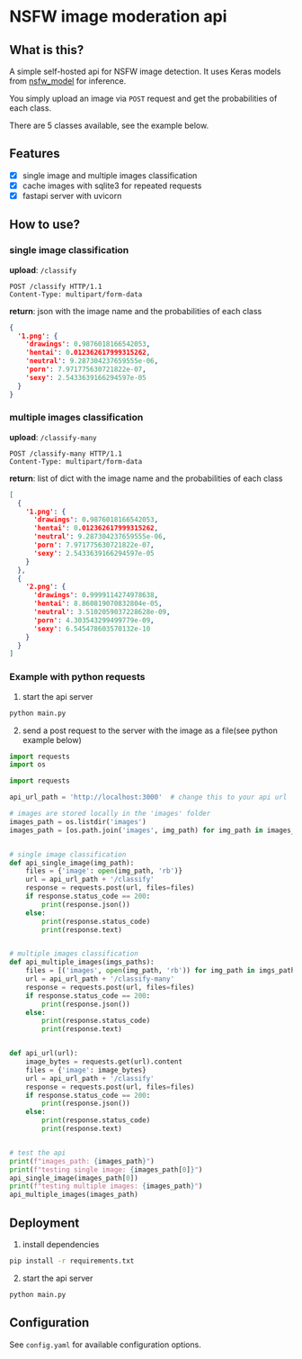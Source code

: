 # NSFW image moderation api

## What is this?

A simple self-hosted api for NSFW image detection. It uses Keras models
from [nsfw_model](https://github.com/GantMan/nsfw_model)
for inference.

You simply upload an image via `POST` request and get the probabilities of each class.

There are 5 classes available, see the example below.

## Features

- [x] single image and multiple images classification
- [x] cache images with sqlite3 for repeated requests
- [x] fastapi server with uvicorn

## How to use?

### single image classification

**upload**: `/classify`

```
POST /classify HTTP/1.1
Content-Type: multipart/form-data
```

**return**: json with the image name and the probabilities of each class

```json
{
  '1.png': {
    'drawings': 0.9876018166542053,
    'hentai': 0.012362617999315262,
    'neutral': 9.287304237659555e-06,
    'porn': 7.971775630721822e-07,
    'sexy': 2.5433639166294597e-05
  }
}
```

### multiple images classification

**upload**: `/classify-many`

```
POST /classify-many HTTP/1.1
Content-Type: multipart/form-data
```

**return**: list of dict with the image name and the probabilities of each class

```json
[
  {
    '1.png': {
      'drawings': 0.9876018166542053,
      'hentai': 0.012362617999315262,
      'neutral': 9.287304237659555e-06,
      'porn': 7.971775630721822e-07,
      'sexy': 2.5433639166294597e-05
    }
  },
  {
    '2.png': {
      'drawings': 0.9999114274978638,
      'hentai': 8.860819070832804e-05,
      'neutral': 3.5102059037228628e-09,
      'porn': 4.303543299499779e-09,
      'sexy': 6.545478603570132e-10
    }
  }
]
```

### Example with python requests

1. start the api server

```bash
python main.py
```

2. send a post request to the server with the image as a file(see python example below)

```python
import requests
import os

import requests

api_url_path = 'http://localhost:3000'  # change this to your api url

# images are stored locally in the 'images' folder
images_path = os.listdir('images')
images_path = [os.path.join('images', img_path) for img_path in images_path]


# single image classification
def api_single_image(img_path):
    files = {'image': open(img_path, 'rb')}
    url = api_url_path + '/classify'
    response = requests.post(url, files=files)
    if response.status_code == 200:
        print(response.json())
    else:
        print(response.status_code)
        print(response.text)


# multiple images classification
def api_multiple_images(imgs_paths):
    files = [('images', open(img_path, 'rb')) for img_path in imgs_paths]
    url = api_url_path + '/classify-many'
    response = requests.post(url, files=files)
    if response.status_code == 200:
        print(response.json())
    else:
        print(response.status_code)
        print(response.text)


def api_url(url):
    image_bytes = requests.get(url).content
    files = {'image': image_bytes}
    url = api_url_path + '/classify'
    response = requests.post(url, files=files)
    if response.status_code == 200:
        print(response.json())
    else:
        print(response.status_code)
        print(response.text)


# test the api
print(f"images_path: {images_path}")
print(f"testing single image: {images_path[0]}")
api_single_image(images_path[0])
print(f"testing multiple images: {images_path}")
api_multiple_images(images_path)
```

## Deployment

1. install dependencies

```bash
pip install -r requirements.txt
```

2. start the api server

```bash
python main.py
```

## Configuration

See `config.yaml` for available configuration options.
